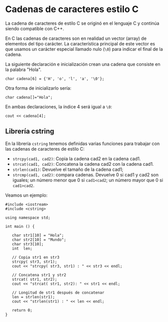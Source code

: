 # Cadenas de caracteres estilo C

La cadena de caracteres de estilo C se originó en el lenguaje C y continúa siendo compatible con C++.

En C las cadenas de caracteres son en realidad un vector (array) de elementos del tipo carácter. La característica principal de este vector es que usamos un carácter especial llamado nulo (`\0`) para indicar el final de la cadena.

La siguiente declaración e inicialización crean una cadena que consiste en la palabra "Hola".

    char cadena[6] = {'H', 'o', 'l', 'a', '\0'};

Otra forma de inicializarlo sería:

    char cadena[]="Hola";

En ambas declaraciones, la índice 4 será igual a `\0`:

    cout << cadena[4];

## Librería cstring

En la librería `cstring` tenemos definidas varias funciones para trabajar con las cadenas de caracteres de estilo C:

* `strcpy(cad1, cad2)`: Copia la cadena cad2 en la cadena cad1.
* `strcat(cad1, cad2)`: Concatena la cadena cad2 con la cadena cad1.
* `strlen(cad1)`: Devuelve el tamaño de la cadena cad1;
* `strcmp(cad1, cad2)`: compara cadenas. Devuelve 0 si cad1 y cad2 son iguales; un número menor que 0 si `cad1<cad2`; un número mayor que 0 si `cad1>cad2`.

Veamos un ejemplo:

    #include <iostream>
    #include <cstring>

    using namespace std;

    int main () {

       char str1[10] = "Hola";
       char str2[10] = "Mundo";
       char str3[10];
       int  len;

       // Copia str1 en str3
       strcpy( str3, str1);
       cout << "strcpy( str3, str1) : " << str3 << endl;

       // Concatena str1 y str2
       strcat( str1, str2);
       cout << "strcat( str1, str2): " << str1 << endl;

       // Longitud de str1 después de concatenar
       len = strlen(str1);
       cout << "strlen(str1) : " << len << endl;

       return 0;
    }